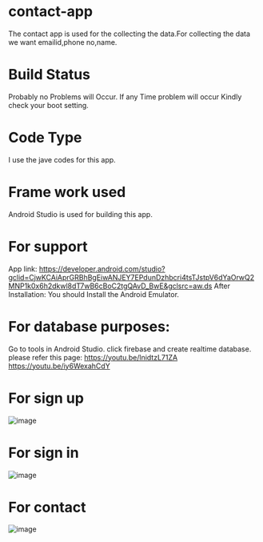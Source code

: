 # contact-app
The contact app is used for the collecting the data.For collecting the data we want emailid,phone no,name.
#  Build Status
Probably no Problems will Occur.
If any Time problem will occur Kindly check your boot setting.

# Code Type
I use the jave codes for this app.




# Frame work used
Android Studio is used for building this app.

# For support
App link: https://developer.android.com/studio?gclid=CjwKCAiAprGRBhBgEiwANJEY7EPdunDzhbcri4tsTJstpV6dYaOrwQ2MNP1k0x6h2dkwl8dT7wB6cBoC2tgQAvD_BwE&gclsrc=aw.ds
After Installation: You should Install the Android Emulator.

# For database purposes:
Go to tools in Android Studio.
click firebase and create realtime database.
please refer this page:
https://youtu.be/lnidtzL71ZA
https://youtu.be/iy6WexahCdY

# For sign up  
![image](https://user-images.githubusercontent.com/101510777/158063053-72a0a32f-1281-470f-a0f9-92ecd20a9a5d.png)



# For sign in
![image](https://user-images.githubusercontent.com/101510777/158062971-f8232d78-1aee-41ab-ac6d-27788ab1c0f1.png)


# For contact 
![image](https://user-images.githubusercontent.com/101510777/158062870-22a99d08-36cb-40cb-abf6-a40dc78f26ad.png)


